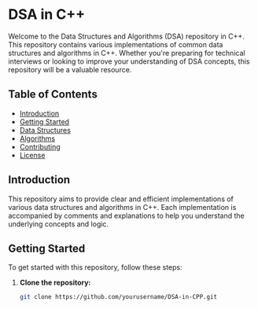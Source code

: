 # DSA in C++

Welcome to the Data Structures and Algorithms (DSA) repository in C++. This repository contains various implementations of common data structures and algorithms in C++. Whether you're preparing for technical interviews or looking to improve your understanding of DSA concepts, this repository will be a valuable resource.

## Table of Contents

- [Introduction](#introduction)
- [Getting Started](#getting-started)
- [Data Structures](#data-structures)
- [Algorithms](#algorithms)
- [Contributing](#contributing)
- [License](#license)

## Introduction

This repository aims to provide clear and efficient implementations of various data structures and algorithms in C++. Each implementation is accompanied by comments and explanations to help you understand the underlying concepts and logic.

## Getting Started

To get started with this repository, follow these steps:

1. **Clone the repository:**
   ```sh
   git clone https://github.com/yourusername/DSA-in-CPP.git

